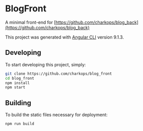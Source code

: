 # BlogFront

A minimal front-end for [https://github.com/charkops/blog_back](https://github.com/charkops/blog_back)

This project was generated with [Angular CLI](https://github.com/angular/angular-cli) version 9.1.3.

## Developing
To start developing this project, simply:
```bash
git clone https://github.com/charkops/blog_front
cd blog_front
npm install
npm start
```

## Building
To build the static files necessary for deployment:
```bash
npm run build
```